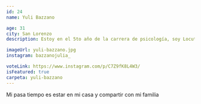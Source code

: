 ```yaml
---
id: 24
name: Yuli Bazzano

age: 31
city: San Lorenzo
description: Estoy en el 5to año de la carrera de psicología, soy Locutora de radio y directora de una radio Tv.

imageUrl: yuli-bazzano.jpg
instagram: bazzanojulia_

voteLink: https://www.instagram.com/p/C7Z9fK8L4W3/
isFeatured: true
carpeta: yuli-bazzano
---
```


Mi pasa tiempo es estar en mi casa y compartir con mi familia
